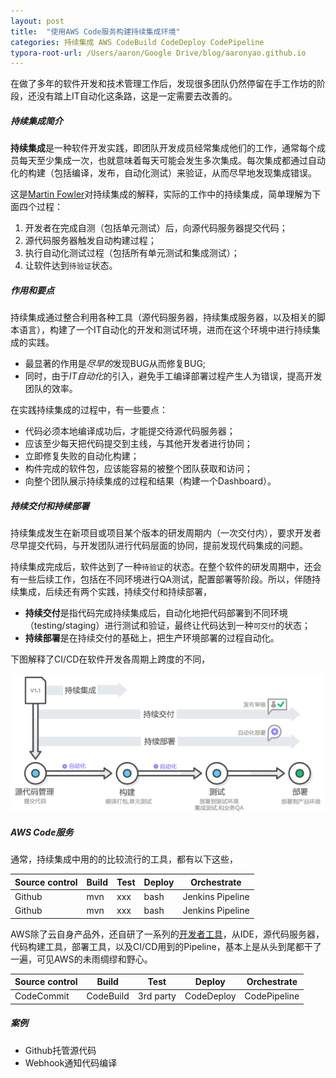 ```yaml
---
layout: post
title:  "使用AWS Code服务构建持续集成环境"
categories: 持续集成 AWS CodeBuild CodeDeploy CodePipeline
typora-root-url: /Users/aaron/Google Drive/blog/aaronyao.github.io
---
```

在做了多年的软件开发和技术管理工作后，发现很多团队仍然停留在手工作坊的阶段，还没有踏上IT自动化这条路，这是一定需要去改善的。

##### 持续集成简介
**持续集成**是一种软件开发实践，即团队开发成员经常集成他们的工作，通常每个成员每天至少集成一次，也就意味着每天可能会发生多次集成。每次集成都通过自动化的构建（包括编译，发布，自动化测试）来验证，从而尽早地发现集成错误。

这是[Martin Fowler](https://martinfowler.com/articles/continuousIntegration.html)对持续集成的解释，实际的工作中的持续集成，简单理解为下面四个过程：
1. 开发者在完成自测（包括单元测试）后，向源代码服务器提交代码；
2. 源代码服务器触发自动构建过程；
3. 执行自动化测试过程（包括所有单元测试和集成测试）；
4. 让软件达到`待验证`状态。

##### 作用和要点

持续集成通过整合利用各种工具（源代码服务器，持续集成服务器，以及相关的脚本语言），构建了一个IT自动化的开发和测试环境，进而在这个环境中进行持续集成的实践。

- 最显著的作用是*尽早的*发现BUG从而修复BUG;
- 同时，由于*IT自动化*的引入，避免手工编译部署过程产生人为错误，提高开发团队的效率。

在实践持续集成的过程中，有一些要点：

- 代码必须本地编译成功后，才能提交待源代码服务器；
- 应该至少每天把代码提交到主线，与其他开发者进行协同；
- 立即修复失败的自动化构建；
- 构件完成的软件包，应该能容易的被整个团队获取和访问；
- 向整个团队展示持续集成的过程和结果（构建一个Dashboard）。

##### 持续交付和持续部署
持续集成发生在新项目或项目某个版本的研发周期内（一次交付内），要求开发者尽早提交代码，与开发团队进行代码层面的协同，提前发现代码集成的问题。

持续集成完成后，软件达到了一种`待验证`的状态。在整个软件的研发周期中，还会有一些后续工作，包括在不同环境进行QA测试，配置部署等阶段。所以，伴随持续集成，后续还有两个实践，持续交付和持续部署，

- **持续交付**是指代码完成持续集成后，自动化地把代码部署到不同环境（testing/staging）进行测试和验证，最终让代码达到一种`可交付`的状态； 
- **持续部署**是在持续交付的基础上，把生产环境部署的过程自动化。

下图解释了CI/CD在软件开发各周期上跨度的不同，

![CI/CD](/assets/images/cicd-phase.png)

#####  AWS Code服务 

通常，持续集成中用的的比较流行的工具，都有以下这些，

| Source control | Build | Test | Deploy | Orchestrate |
|--------------|-----|----|------|------|
| Github | mvn | xxx | bash | Jenkins Pipeline |
| Github | mvn | xxx | bash | Jenkins Pipeline |


AWS除了云自身产品外，还自研了一系列的[开发者工具](https://amazonaws-china.com/products/developer-tools/)，从IDE，源代码服务器，代码构建工具，部署工具，以及CI/CD用到的Pipeline，基本上是从头到尾都干了一遍，可见AWS的未雨绸缪和野心。

| Source control | Build | Test | Deploy | Orchestrate |
|--------------|-----|----|------|------|
| CodeCommit | CodeBuild | 3rd party | CodeDeploy | CodePipeline |



#####  案例
- Github托管源代码
- Webhook通知代码编译


